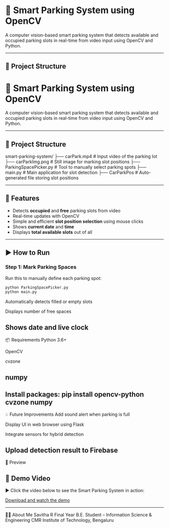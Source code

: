 # 🚗 Smart Parking System using OpenCV

A computer vision-based smart parking system that detects available and occupied parking slots in real-time from video input using OpenCV and Python.

---

## 📁 Project Structure

# 🚗 Smart Parking System using OpenCV

A computer vision-based smart parking system that detects available and occupied parking slots in real-time from video input using OpenCV and Python.

---

## 📁 Project Structure

smart-parking-system/
├── carPark.mp4 # Input video of the parking lot
├── carParkImg.png # Still image for marking slot positions
├── ParkingSpacePicker.py # Tool to manually select parking spots
├── main.py # Main application for slot detection
├── CarParkPos # Auto-generated file storing slot positions


---

## 🔧 Features

- Detects **occupied** and **free** parking slots from video
- Real-time updates with OpenCV
- Simple and efficient **slot position selection** using mouse clicks
- Shows **current date** and **time**
- Displays **total available slots** out of all

---

## ▶️ How to Run

### Step 1: Mark Parking Spaces

Run this to manually define each parking spot:

```bash
python ParkingSpacePicker.py
python main.py
```
Automatically detects filled or empty slots

Displays number of free spaces

Shows date and live clock
---
📦 Requirements
Python 3.6+

OpenCV

cvzone

numpy
---
Install packages:
pip install opencv-python cvzone numpy
----

💡 Future Improvements
Add sound alert when parking is full

Display UI in web browser using Flask

Integrate sensors for hybrid detection

Upload detection result to Firebase
----
📸 Preview
## 🎥 Demo Video

▶️ Click the video below to see the Smart Parking System in action:

[Download and watch the demo](demo.mp4)


---
👩‍🎓 About Me
Savitha R
Final Year B.E. Student – Information Science & Engineering
CMR Institute of Technology, Bengaluru
